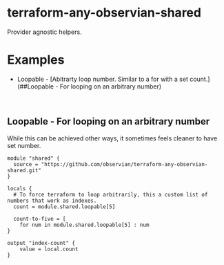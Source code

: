 # terraform-any-observian-shared
Provider agnostic helpers.

# Examples
 - Loopable - [Abitrarty loop number. Similar to a for with a set count.](##Loopable - For looping on an arbitrary number)
<p>&nbsp;</p>

## Loopable - For looping on an arbitrary number
While this can be achieved other ways, it sometimes feels cleaner to have set number.


```hcl
module "shared" {
  source = "https://github.com/observian/terraform-any-observian-shared.git"
}

locals {
  # To force terraform to loop arbitrarily, this a custom list of numbers that work as indexes.
  count = module.shared.loopable[5]

  count-to-five = [
    for num in module.shared.loopable[5] : num
}

output "index-count" {
    value = local.count
}
```
<p>&nbsp;</p>